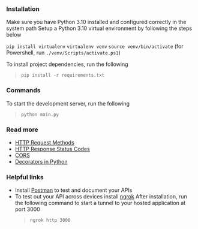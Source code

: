 ### Installation

Make sure you have Python 3.10 installed and configured correctly in the system path
Setup a Python 3.10 virtual environment by following the steps below

`pip install virtualenv`
`virtualenv venv`
`source venv/bin/activate` (for Powershell, run `./venv/Scripts/activate.ps1`)

To install project dependencies, run the following

> `pip install -r requirements.txt`

### Commands

To start the development server, run the following

> `python main.py`

### Read more

-   [HTTP Request Methods](https://developer.mozilla.org/en-US/docs/Web/HTTP/Methods)
-   [HTTP Response Status Codes](https://developer.mozilla.org/en-US/docs/Web/HTTP/Status)
-   [CORS](https://developer.mozilla.org/en-US/docs/Web/HTTP/CORS)
-   [Decorators in Python](https://www.geeksforgeeks.org/decorators-in-python/)

### Helpful links

-   Install [Postman](https://www.postman.com/downloads/) to test and document your APIs
-   To test out your API across devices install [ngrok](https://ngrok.com/download)
    After installation, run the following command to start a tunnel to your hosted application at port 3000
    > `ngrok http 3000`